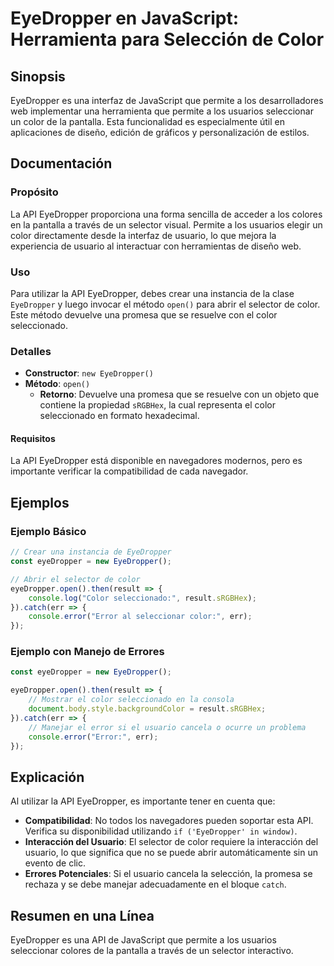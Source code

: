 <!--
Meta Description: # EyeDropper en JavaScript: Herramienta para Selección de Color ## Sinopsis EyeDropper es una interfaz de JavaScript que permite a los desarrolladores...
Meta Keywords: eyedropper, color, que, una, los
-->

# EyeDropper en JavaScript: Herramienta para Selección de Color

## Sinopsis
EyeDropper es una interfaz de JavaScript que permite a los desarrolladores web implementar una herramienta que permite a los usuarios seleccionar un color de la pantalla. Esta funcionalidad es especialmente útil en aplicaciones de diseño, edición de gráficos y personalización de estilos.

## Documentación

### Propósito
La API EyeDropper proporciona una forma sencilla de acceder a los colores en la pantalla a través de un selector visual. Permite a los usuarios elegir un color directamente desde la interfaz de usuario, lo que mejora la experiencia de usuario al interactuar con herramientas de diseño web.

### Uso
Para utilizar la API EyeDropper, debes crear una instancia de la clase `EyeDropper` y luego invocar el método `open()` para abrir el selector de color. Este método devuelve una promesa que se resuelve con el color seleccionado.

### Detalles
- **Constructor**: `new EyeDropper()`
- **Método**: `open()`
  - **Retorno**: Devuelve una promesa que se resuelve con un objeto que contiene la propiedad `sRGBHex`, la cual representa el color seleccionado en formato hexadecimal.

#### Requisitos
La API EyeDropper está disponible en navegadores modernos, pero es importante verificar la compatibilidad de cada navegador.

## Ejemplos

### Ejemplo Básico
```javascript
// Crear una instancia de EyeDropper
const eyeDropper = new EyeDropper();

// Abrir el selector de color
eyeDropper.open().then(result => {
    console.log("Color seleccionado:", result.sRGBHex);
}).catch(err => {
    console.error("Error al seleccionar color:", err);
});
```

### Ejemplo con Manejo de Errores
```javascript
const eyeDropper = new EyeDropper();

eyeDropper.open().then(result => {
    // Mostrar el color seleccionado en la consola
    document.body.style.backgroundColor = result.sRGBHex;
}).catch(err => {
    // Manejar el error si el usuario cancela o ocurre un problema
    console.error("Error:", err);
});
```

## Explicación
Al utilizar la API EyeDropper, es importante tener en cuenta que:
- **Compatibilidad**: No todos los navegadores pueden soportar esta API. Verifica su disponibilidad utilizando `if ('EyeDropper' in window)`.
- **Interacción del Usuario**: El selector de color requiere la interacción del usuario, lo que significa que no se puede abrir automáticamente sin un evento de clic.
- **Errores Potenciales**: Si el usuario cancela la selección, la promesa se rechaza y se debe manejar adecuadamente en el bloque `catch`.

## Resumen en una Línea
EyeDropper es una API de JavaScript que permite a los usuarios seleccionar colores de la pantalla a través de un selector interactivo.